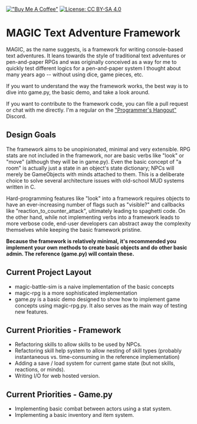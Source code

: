 [!["Buy Me A Coffee"](https://www.buymeacoffee.com/assets/img/custom_images/orange_img.png)](https://www.buymeacoffee.com/fd93) [![License: CC BY-SA 4.0](https://img.shields.io/badge/License-CC_BY--SA_4.0-orange.svg)](https://creativecommons.org/licenses/by-sa/4.0/)

# MAGIC Text Adventure Framework

MAGIC, as the name suggests, is a framework for writing console-based text adventures. It leans towards the style of traditional text adventures or pen-and-paper RPGs and was originally conceived as a way for me to quickly test different logics for a pen-and-paper system I thought about many years ago -- without using dice, game pieces, etc.

If you want to understand the way the framework works, the best way is to dive into game.py, the basic demo, and take a look around.

If you want to contribute to the framework code, you can file a pull request or chat with me directly. I'm a regular on the ["Programmer's Hangout"](https://discord.com/invite/programming) Discord.

## Design Goals

The framework aims to be unopinionated, minimal and very extensible. RPG stats are not included in the framework, nor are basic verbs like "look" or "move" (although they will be in game.py). Even the basic concept of "a room" is actually just a state in an object's state dictionary; NPCs will merely be GameObjects with minds attached to them. This is a deliberate choice to solve several architecture issues with old-school MUD systems written in C.

Hard-programming features like "look" into a framework requires objects to have an ever-increasing number of flags such as "visible?" and callbacks like "reaction_to_counter_attack", ultimately leading to spaghetti code. On the other hand, while not implementing verbs into a framework leads to more verbose code, end-user developers can abstract away the complexity themselves while keeping the basic framework pristine.

**Because the framework is relatively minimal, it's recommended you implement your own methods to create basic objects and do other basic admin. The reference (game.py) will contain these.**

## Current Project Layout
* magic-battle-sim is a naive implementation of the basic concepts
* magic-rpg is a more sophisticated implementation 
* game.py is a basic demo designed to show how to implement game concepts using magic-rpg.py. It also serves as the main way of testing new features.

## Current Priorities - Framework
* Refactoring skills to allow skills to be used by NPCs.
* Refactoring skill help system to allow nesting of skill types (probably instantaneous vs. time-consuming in the reference implementation)
* Adding a save / load system for current game state (but not skills, reactions, or minds).
* Writing I/O for web hosted version.

## Current Priorities - Game.py
* Implementing basic combat between actors using a stat system.
* Implementing a basic inventory and item system.